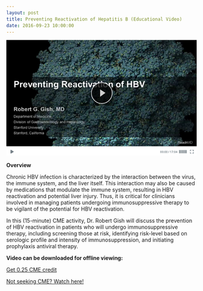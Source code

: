 ```yaml
---
layout: post
title: Preventing Reactivation of Hepatitis B (Educational Video)
date: 2016-09-23 10:00:00
---
```


![](/assets/images/preventing-reactivation-of-hepatitis-b-educational-video.png)

**Overview**

Chronic HBV infection is characterized by the interaction between the virus, the immune system, and the liver itself. This interaction may also be caused by medications that modulate the immune system, resulting in HBV reactivation and potential liver injury. Thus, it is critical for clinicians involved in managing patients undergoing immunosuppressive therapy to be vigilant of the potential for HBV reactivation.  

In this (15-minute) CME activity, Dr. Robert Gish will discuss the prevention of HBV reactivation in patients who will undergo immunosuppressive therapy, including screening those at risk, identifying risk-level based on serologic profile and intensity of immunosuppression, and initiating prophylaxis antiviral therapy.

**Video can be downloaded for offline viewing:**

[Get 0.25 CME credit](https://reachmd.com/programs/cme/preventing-reactivation-hbv/8042/)

[Not seeking CME? Watch here!](https://jumpshare.com/v/iSi69mcWZb4GzfniASAE)